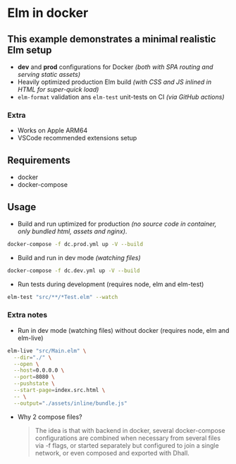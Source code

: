 # Elm in docker

## This example demonstrates a minimal realistic Elm setup

- **dev** and **prod** configurations for Docker _(both with SPA routing and serving static assets)_
- Heavily optimized production Elm build _(with CSS and JS inlined in HTML for super-quick load)_
- `elm-format` validation ans `elm-test` unit-tests on CI _(via GitHub actions)_

### Extra
- Works on Apple ARM64
- VSCode recommended extensions setup

## Requirements

- docker
- docker-compose

## Usage

- Build and run uptimized for production _(no source code in container, only bundled html, assets and nginx)_.

```sh
docker-compose -f dc.prod.yml up -V --build
```

- Build and run in dev mode _(watching files)_

```sh
docker-compose -f dc.dev.yml up -V --build
```

- Run tests during development (requires node, elm and elm-test)

```sh
elm-test "src/**/*Test.elm" --watch
```

### Extra notes

- Run in dev mode (watching files) without docker (requires node, elm and elm-live)

```sh
elm-live "src/Main.elm" \
  --dir="./" \
  --open \
  --host=0.0.0.0 \
  --port=8080 \
  --pushstate \
  --start-page=index.src.html \
  -- \
  --output="./assets/inline/bundle.js"
```

- Why 2 compose files?
  > The idea is that with backend in docker, several docker-compose configurations are combined when necessary from several files via -f flags, or started separately but configured to join a single network, or even composed and exported with Dhall.
